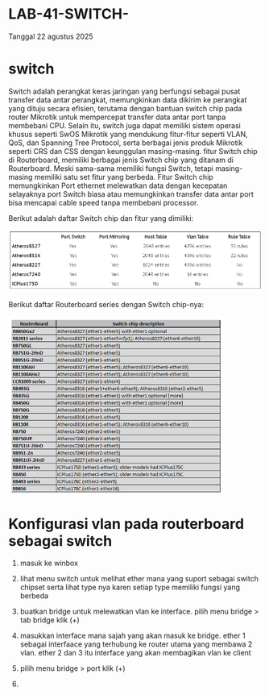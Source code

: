 # LAB-41-SWITCH-
Tanggal 22 agustus 2025 

# switch
  Switch adalah perangkat keras jaringan yang berfungsi sebagai pusat transfer data antar perangkat, memungkinkan data dikirim ke perangkat yang dituju secara efisien, terutama dengan bantuan switch chip pada router Mikrotik untuk mempercepat transfer data antar port tanpa membebani CPU. Selain itu, switch juga dapat memiliki sistem operasi khusus seperti SwOS Mikrotik yang mendukung fitur-fitur seperti VLAN, QoS, dan Spanning Tree Protocol, serta berbagai jenis produk Mikrotik seperti CRS dan CSS dengan keunggulan masing-masing. fitur Switch chip di Routerboard, memiliki berbagai jenis Switch chip yang ditanam di Routerboard. Meski sama-sama memiliki fungsi Switch, tetapi masing-masing memiliki satu set fitur yang berbeda. Fitur Switch chip memungkinkan Port ethernet melewatkan data dengan kecepatan selayaknya port Switch biasa atau memungkinkan transfer data antar port bisa mencapai cable speed tanpa membebani processor.
  
Berikut adalah daftar Switch chip dan fitur yang dimiliki: 

![m](b1.PNG)

Berikut daftar Routerboard series dengan Switch chip-nya:

![m](b2.PNG)


# Konfigurasi vlan pada routerboard sebagai switch
1. masuk ke winbox
2. lihat menu switch untuk melihat ether mana yang suport sebagai switch chipset
   serta lihat type nya karen setiap type memiliki fungsi yang berbeda 
3. buatkan bridge untuk melewatkan vlan ke interface.
   pilih menu bridge > tab bridge klik (+)

   
5. masukkan interface mana sajah yang akan masuk ke bridge. ether 1  sebagai interfaace yang terhubung ke router utama yang membawa 2 vlan. ether 2 dan 3 itu interface yang akan membagikan vlan ke client
6. pilih menu bridge > port klik (+)



7. 
